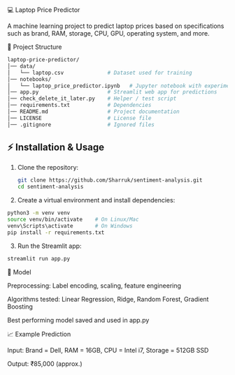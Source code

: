💻 Laptop Price Predictor

A machine learning project to predict laptop prices based on specifications such as brand, RAM, storage, CPU, GPU, operating system, and more.

📂 Project Structure
```bash
laptop-price-predictor/
│── data/
│   └── laptop.csv              # Dataset used for training
│── notebooks/
│   └── laptop_price_predictor.ipynb   # Jupyter notebook with experiments
│── app.py                      # Streamlit web app for predictions
│── check_delete_it_later.py    # Helper / test script
│── requirements.txt            # Dependencies
│── README.md                   # Project documentation
│── LICENSE                     # License file
│── .gitignore                  # Ignored files
```


## ⚡ Installation & Usage

1. Clone the repository:
   ```bash
   git clone https://github.com/Sharruk/sentiment-analysis.git
   cd sentiment-analysis


2. Create a virtual environment and install dependencies:

```bash
python3 -m venv venv
source venv/bin/activate    # On Linux/Mac
venv\Scripts\activate       # On Windows
pip install -r requirements.txt
```
3. Run the Streamlit app:
```bash
streamlit run app.py
```

🧠 Model

Preprocessing: Label encoding, scaling, feature engineering

Algorithms tested: Linear Regression, Ridge, Random Forest, Gradient Boosting

Best performing model saved and used in app.py

📈 Example Prediction

Input: Brand = Dell, RAM = 16GB, CPU = Intel i7, Storage = 512GB SSD

Output: ₹85,000 (approx.)

